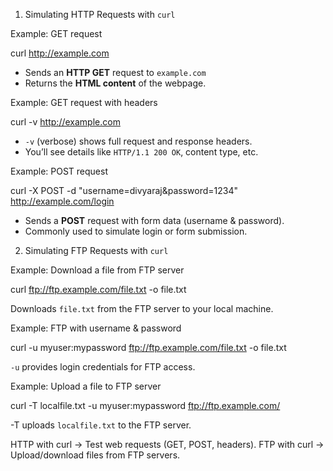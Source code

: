 
1. Simulating HTTP Requests with `curl`

Example: GET request

curl http://example.com

* Sends an **HTTP GET** request to `example.com`
* Returns the **HTML content** of the webpage.


Example: GET request with headers

curl -v http://example.com

* `-v` (verbose) shows full request and response headers.
* You’ll see details like `HTTP/1.1 200 OK`, content type, etc.


Example: POST request


curl -X POST -d "username=divyaraj&password=1234" http://example.com/login


* Sends a **POST** request with form data (username & password).
* Commonly used to simulate login or form submission.


2. Simulating FTP Requests with `curl`

Example: Download a file from FTP server


curl ftp://ftp.example.com/file.txt -o file.txt


Downloads `file.txt` from the FTP server to your local machine.


Example: FTP with username & password

curl -u myuser:mypassword ftp://ftp.example.com/file.txt -o file.txt


 `-u` provides login credentials for FTP access.


Example: Upload a file to FTP server

curl -T localfile.txt -u myuser:mypassword ftp://ftp.example.com/

-T uploads `localfile.txt` to the FTP server.

HTTP with curl → Test web requests (GET, POST, headers).
FTP with curl → Upload/download files from FTP servers.